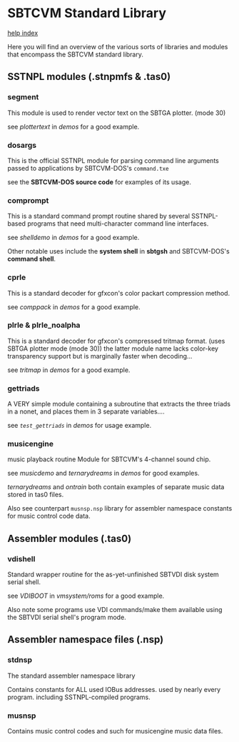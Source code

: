 # SBTCVM Standard Library
[help index](index.md)

Here you will find an overview of the various sorts of libraries and
modules that encompass the SBTCVM standard library.

## SSTNPL modules (.stnpmfs & .tas0)

### segment
This module is used to render vector text on the SBTGA plotter. (mode 30)

see _plottertext_ in _demos_ for a good example.

### dosargs
This is the official SSTNPL module for parsing command line arguments
passed to applications by SBTCVM-DOS's `command.txe`

see the __SBTCVM-DOS source code__ for examples of its usage.

### comprompt
This is a standard command prompt routine shared by several SSTNPL-based 
programs that need multi-character command line interfaces.

see _shelldemo_ in _demos_ for a good example.

Other notable uses include the **system shell** in **sbtgsh** and SBTCVM-DOS's **command shell**.

### cprle
This is a standard decoder for gfxcon's color packart compression method.

see _comppack_ in _demos_ for a good example.

### plrle & plrle_noalpha
This is a standard decoder for gfxcon's compressed tritmap format. (uses SBTGA plotter mode (mode 30))
the latter module name lacks color-key transparency support but is marginally faster when decoding...

see _tritmap_ in _demos_ for a good example.

### gettriads
A VERY simple module containing a subroutine that extracts the three triads in a nonet, and places them in 3
separate variables....

see _`test_gettriads`_ in _demos_ for usage example.

### musicengine

music playback routine Module for SBTCVM's 4-channel sound chip.

see _musicdemo_ and _ternarydreams_ in _demos_ for good examples.

_ternarydreams_ and _ontrain_ both contain examples of separate music data stored in tas0 files.

Also see counterpart `musnsp.nsp` library for assembler namespace constants for music control code data.

## Assembler modules (.tas0)

### vdishell
Standard wrapper routine for the as-yet-unfinished SBTVDI disk system
serial shell.

see _VDIBOOT_ in _vmsystem/roms_ for a good example.

Also note some programs use VDI commands/make them available using the SBTVDI serial shell's program mode.

## Assembler namespace files (.nsp)

### stdnsp
The standard assembler namespace library

Contains constants for ALL used IOBus addresses. used by nearly every program. including SSTNPL-compiled programs.

### musnsp

Contains music control codes and such for musicengine music data files.